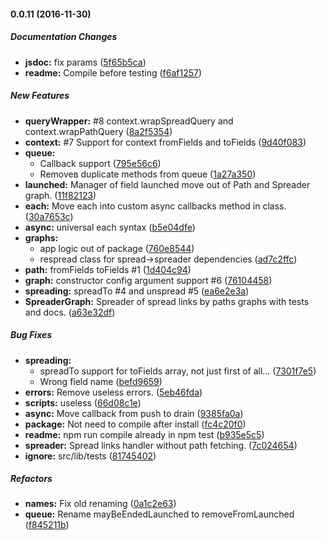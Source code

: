 #### 0.0.11 (2016-11-30)

##### Documentation Changes

* **jsdoc:** fix params ([5f65b5ca](https://github.com/AncientSouls/GraphSpreading/commit/5f65b5ca0830aa6cb8926263486781035629a823))
* **readme:** Compile before testing ([f6af1257](https://github.com/AncientSouls/GraphSpreading/commit/f6af1257d59115cc865d9ede8a37bf2dcdded055))

##### New Features

* **queryWrapper:** #8 context.wrapSpreadQuery and context.wrapPathQuery ([8a2f5354](https://github.com/AncientSouls/GraphSpreading/commit/8a2f535409dc1608d387239af60bac53017c19cd))
* **context:** #7 Support for context fromFields and toFields ([9d40f083](https://github.com/AncientSouls/GraphSpreading/commit/9d40f08380fd5f27b77c3b1102e792a6cce9c6c1))
* **queue:**
  * Callback support ([795e56c6](https://github.com/AncientSouls/GraphSpreading/commit/795e56c60c1bf1c411780af06a2992e17c36c84e))
  * Removeв duplicate methods from queue ([1a27a350](https://github.com/AncientSouls/GraphSpreading/commit/1a27a3504fb8a9556f701c98d05545bee19531f0))
* **launched:** Manager of field launched move out of Path and Spreader graph. ([11f82123](https://github.com/AncientSouls/GraphSpreading/commit/11f82123a61ea82bc0bde50f43addb7c35ec22bb))
* **each:** Move each into custom async callbacks method in class. ([30a7653c](https://github.com/AncientSouls/GraphSpreading/commit/30a7653c8704dda963f554facc963d6f0849c08c))
* **async:** universal each syntax ([b5e04dfe](https://github.com/AncientSouls/GraphSpreading/commit/b5e04dfee1b9f86bc2cb6d5a86578cd636d1a1b8))
* **graphs:**
  * app logic out of package ([760e8544](https://github.com/AncientSouls/GraphSpreading/commit/760e85448481557a81d3b5f592c8616c298b586a))
  * respread class for spread->spreader dependencies ([ad7c2ffc](https://github.com/AncientSouls/GraphSpreading/commit/ad7c2ffc16f7f79e3aceb8a95aa57d4d35cb4940))
* **path:** fromFields toFields #1 ([1d404c94](https://github.com/AncientSouls/GraphSpreading/commit/1d404c94c31aa605ef2071e51546ae5c24fe8a5b))
* **graph:** constructor config argument support #6 ([76104458](https://github.com/AncientSouls/GraphSpreading/commit/76104458011a312e8bd0aa0cab3bb430152ad7a1))
* **spreading:** spreadTo #4 and unspread #5 ([ea6e2e3a](https://github.com/AncientSouls/GraphSpreading/commit/ea6e2e3aa78924ef3353bda9833cee57c1616f6a))
* **SpreaderGraph:** Spreader of spread links by paths graphs with tests and docs. ([a63e32df](https://github.com/AncientSouls/GraphSpreading/commit/a63e32df85d67387b113adb424f2bdb4febac400))

##### Bug Fixes

* **spreading:**
  * spreadTo support for toFields array, not just first of all... ([7301f7e5](https://github.com/AncientSouls/GraphSpreading/commit/7301f7e543fb71295cbad19f1813276fea888fba))
  * Wrong field name ([befd9659](https://github.com/AncientSouls/GraphSpreading/commit/befd9659d8779040c7bf95b23f18b043b63cd173))
* **errors:** Remove useless errors. ([5eb46fda](https://github.com/AncientSouls/GraphSpreading/commit/5eb46fdab83222772442dc954d1cd6db8fc59326))
* **scripts:** useless ([66d08c1e](https://github.com/AncientSouls/GraphSpreading/commit/66d08c1e24a1f13dc76ac4d7519ac0044f59e04f))
* **async:** Move callback from push to drain ([9385fa0a](https://github.com/AncientSouls/GraphSpreading/commit/9385fa0a9e9554c578fd5d9daa1844e8b6008ddb))
* **package:** Not need to compile after install ([fc4c20f0](https://github.com/AncientSouls/GraphSpreading/commit/fc4c20f0cae3604ed305c0a5bdc511b420645d04))
* **readme:** npm run compile already in npm test ([b935e5c5](https://github.com/AncientSouls/GraphSpreading/commit/b935e5c5a8af9c535c11908cb0fb17bdcd17785e))
* **spreader:** Spread links handler without path fetching. ([7c024654](https://github.com/AncientSouls/GraphSpreading/commit/7c0246543aafdfcc45175aa62dad4032ea4e561f))
* **ignore:** src/lib/tests ([81745402](https://github.com/AncientSouls/GraphSpreading/commit/8174540215e2d06c1fd9512f0bffb2e697f9e677))

##### Refactors

* **names:** Fix old renaming ([0a1c2e63](https://github.com/AncientSouls/GraphSpreading/commit/0a1c2e63effa807206c83f46cb2dd0d7d28af319))
* **queue:** Rename mayBeEndedLaunched to removeFromLaunched ([f845211b](https://github.com/AncientSouls/GraphSpreading/commit/f845211b03dddc1136ba1a5accc51d62709891c4))

